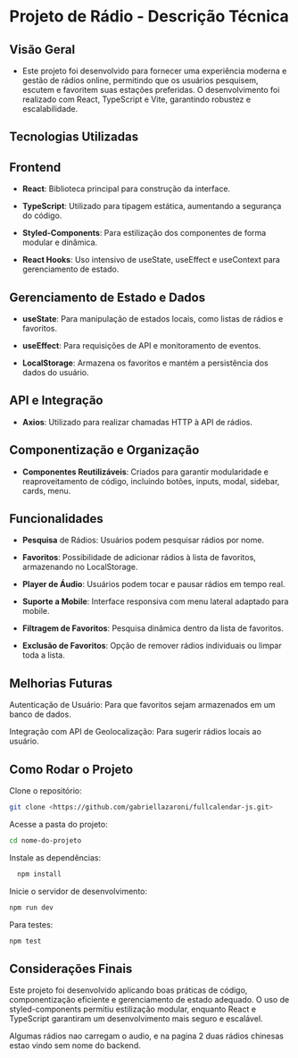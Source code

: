 # Projeto de Rádio - Descrição Técnica

## Visão Geral

- Este projeto foi desenvolvido para fornecer uma experiência moderna e gestão de rádios online, permitindo que os usuários pesquisem, escutem e favoritem suas estações preferidas. O desenvolvimento foi realizado com React, TypeScript e Vite, garantindo robustez e escalabilidade.

## Tecnologias Utilizadas

## Frontend

- **React**: Biblioteca principal para construção da interface.

- **TypeScript**: Utilizado para tipagem estática, aumentando a segurança do código.

- **Styled-Components**: Para estilização dos componentes de forma modular e dinâmica.

- **React Hooks**: Uso intensivo de useState, useEffect e useContext para gerenciamento de estado.

## Gerenciamento de Estado e Dados

- **useState**: Para manipulação de estados locais, como listas de rádios e favoritos.

- **useEffect**: Para requisições de API e monitoramento de eventos.

- **LocalStorage**: Armazena os favoritos e mantém a persistência dos dados do usuário.

## API e Integração

- **Axios**: Utilizado para realizar chamadas HTTP à API de rádios.

## Componentização e Organização

- **Componentes Reutilizáveis**: Criados para garantir modularidade e reaproveitamento de código, incluindo botões, inputs, modal, sidebar, cards, menu.

## Funcionalidades

- **Pesquisa** de Rádios: Usuários podem pesquisar rádios por nome.

- **Favoritos**: Possibilidade de adicionar rádios à lista de favoritos, armazenando no LocalStorage.

- **Player de Áudio**: Usuários podem tocar e pausar rádios em tempo real.

- **Suporte a Mobile**: Interface responsiva com menu lateral adaptado para mobile.

- **Filtragem de Favoritos**: Pesquisa dinâmica dentro da lista de favoritos.

- **Exclusão de Favoritos**: Opção de remover rádios individuais ou limpar toda a lista.

## Melhorias Futuras

Autenticação de Usuário: Para que favoritos sejam armazenados em um banco de dados.

Integração com API de Geolocalização: Para sugerir rádios locais ao usuário.

## Como Rodar o Projeto

Clone o repositório:

   ```bash
   git clone <https://github.com/gabriellazaroni/fullcalendar-js.git>

   ```

Acesse a pasta do projeto:

  ```bash
  cd nome-do-projeto
  ```

Instale as dependências:

  ```bash 
    npm install
  ```

Inicie o servidor de desenvolvimento:

  ```bash
  npm run dev
  ```

Para testes:

```bash
npm test
```

## Considerações Finais

Este projeto foi desenvolvido aplicando boas práticas de código, componentização eficiente e gerenciamento de estado adequado. O uso de styled-components permitiu estilização modular, enquanto React e TypeScript garantiram um desenvolvimento mais seguro e escalável.

Algumas rádios nao carregam o audio, e na pagina 2 duas rádios chinesas estao vindo sem nome do backend.

